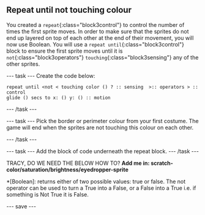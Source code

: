 ## Repeat until not touching colour

You created a `repeat`{:class="block3control"} to control the number of times the first sprite moves. In order to make sure that the sprites do not end up layered on top of each other at the end of their movement, you will now use Boolean. You will use a `repeat until`{:class="block3control"} block to ensure the first sprite moves until it is `not`{:class="block3operators"} `touching`{:class="block3sensing"} any of the other sprites. 

--- task ---
Create the code below:
```blocks3
repeat until <not < touching color () ? :: sensing  >:: operators > :: control
glide () secs to x: () y: () :: motion
```
--- /task ---

--- task ---
Pick the border or perimeter colour from your first costume. The game will end when the sprites are not touching this colour on each other.

--- /task ---

--- task ---
Add  the block of code underneath the repeat block.
--- /task ---

TRACY, DO WE NEED THE BELOW HOW TO?
**Add me in: scratch-color/saturation/brightness/eyedropper-sprite**

*[Boolean]: returns either of two possible values: true or false. The not operator can be used to turn a True into a False, or a False into a True i.e. if something is Not True it is False.

--- save ---

